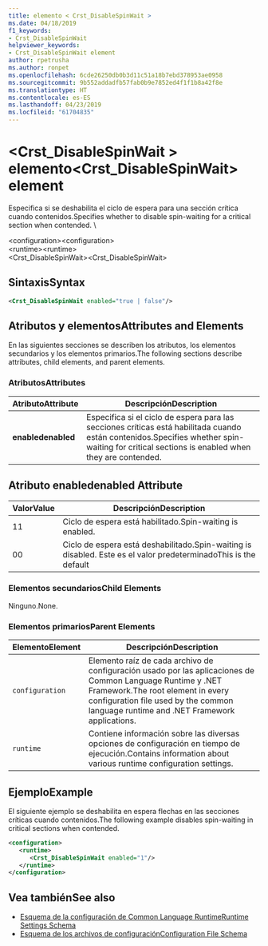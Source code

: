 ```yaml
---
title: elemento < Crst_DisableSpinWait >
ms.date: 04/18/2019
f1_keywords:
- Crst_DisableSpinWait
helpviewer_keywords:
- Crst_DisableSpinWait element
author: rpetrusha
ms.author: ronpet
ms.openlocfilehash: 6cde26250db0b3d11c51a18b7ebd378953ae0958
ms.sourcegitcommit: 9b552addadfb57fab0b9e7852ed4f1f1b8a42f8e
ms.translationtype: HT
ms.contentlocale: es-ES
ms.lasthandoff: 04/23/2019
ms.locfileid: "61704835"
---
```

# <a name="crstdisablespinwait-element"></a><span data-ttu-id="80cb9-102">\<Crst_DisableSpinWait > elemento</span><span class="sxs-lookup"><span data-stu-id="80cb9-102">\<Crst_DisableSpinWait> element</span></span>

<span data-ttu-id="80cb9-103">Especifica si se deshabilita el ciclo de espera para una sección crítica cuando contenidos.</span><span class="sxs-lookup"><span data-stu-id="80cb9-103">Specifies whether to disable spin-waiting for a critical section when contended.</span></span> \ 
  
 <span data-ttu-id="80cb9-104">\<configuration></span><span class="sxs-lookup"><span data-stu-id="80cb9-104">\<configuration></span></span>  
<span data-ttu-id="80cb9-105">\<runtime></span><span class="sxs-lookup"><span data-stu-id="80cb9-105">\<runtime></span></span>  
<span data-ttu-id="80cb9-106">\<Crst_DisableSpinWait></span><span class="sxs-lookup"><span data-stu-id="80cb9-106">\<Crst_DisableSpinWait></span></span>  
  
## <a name="syntax"></a><span data-ttu-id="80cb9-107">Sintaxis</span><span class="sxs-lookup"><span data-stu-id="80cb9-107">Syntax</span></span>  
  
```xml  
<Crst_DisableSpinWait enabled="true | false"/>  
```  
  
## <a name="attributes-and-elements"></a><span data-ttu-id="80cb9-108">Atributos y elementos</span><span class="sxs-lookup"><span data-stu-id="80cb9-108">Attributes and Elements</span></span>

<span data-ttu-id="80cb9-109">En las siguientes secciones se describen los atributos, los elementos secundarios y los elementos primarios.</span><span class="sxs-lookup"><span data-stu-id="80cb9-109">The following sections describe attributes, child elements, and parent elements.</span></span>  
  
### <a name="attributes"></a><span data-ttu-id="80cb9-110">Atributos</span><span class="sxs-lookup"><span data-stu-id="80cb9-110">Attributes</span></span>  
  
|<span data-ttu-id="80cb9-111">Atributo</span><span class="sxs-lookup"><span data-stu-id="80cb9-111">Attribute</span></span>|<span data-ttu-id="80cb9-112">Descripción</span><span class="sxs-lookup"><span data-stu-id="80cb9-112">Description</span></span>|  
|---------------|-----------------|  
|<span data-ttu-id="80cb9-113">**enabled**</span><span class="sxs-lookup"><span data-stu-id="80cb9-113">**enabled**</span></span>|<span data-ttu-id="80cb9-114">Especifica si el ciclo de espera para las secciones críticas está habilitada cuando están contenidos.</span><span class="sxs-lookup"><span data-stu-id="80cb9-114">Specifies whether spin-waiting for critical sections is enabled when they are contended.</span></span>|  
  
## <a name="enabled-attribute"></a><span data-ttu-id="80cb9-115">Atributo enabled</span><span class="sxs-lookup"><span data-stu-id="80cb9-115">enabled Attribute</span></span>  
  
|<span data-ttu-id="80cb9-116">Valor</span><span class="sxs-lookup"><span data-stu-id="80cb9-116">Value</span></span>|<span data-ttu-id="80cb9-117">Descripción</span><span class="sxs-lookup"><span data-stu-id="80cb9-117">Description</span></span>|  
|-----------|-----------------|  
|<span data-ttu-id="80cb9-118">1</span><span class="sxs-lookup"><span data-stu-id="80cb9-118">1</span></span>|<span data-ttu-id="80cb9-119">Ciclo de espera está habilitado.</span><span class="sxs-lookup"><span data-stu-id="80cb9-119">Spin-waiting is enabled.</span></span>|  
|<span data-ttu-id="80cb9-120">0</span><span class="sxs-lookup"><span data-stu-id="80cb9-120">0</span></span>|<span data-ttu-id="80cb9-121">Ciclo de espera está deshabilitado.</span><span class="sxs-lookup"><span data-stu-id="80cb9-121">Spin-waiting is disabled.</span></span> <span data-ttu-id="80cb9-122">Este es el valor predeterminado</span><span class="sxs-lookup"><span data-stu-id="80cb9-122">This is the default</span></span>|  
  
### <a name="child-elements"></a><span data-ttu-id="80cb9-123">Elementos secundarios</span><span class="sxs-lookup"><span data-stu-id="80cb9-123">Child Elements</span></span>  
 <span data-ttu-id="80cb9-124">Ninguno.</span><span class="sxs-lookup"><span data-stu-id="80cb9-124">None.</span></span>  
  
### <a name="parent-elements"></a><span data-ttu-id="80cb9-125">Elementos primarios</span><span class="sxs-lookup"><span data-stu-id="80cb9-125">Parent Elements</span></span>  
  
|<span data-ttu-id="80cb9-126">Elemento</span><span class="sxs-lookup"><span data-stu-id="80cb9-126">Element</span></span>|<span data-ttu-id="80cb9-127">Descripción</span><span class="sxs-lookup"><span data-stu-id="80cb9-127">Description</span></span>|  
|-------------|-----------------|  
|`configuration`|<span data-ttu-id="80cb9-128">Elemento raíz de cada archivo de configuración usado por las aplicaciones de Common Language Runtime y .NET Framework.</span><span class="sxs-lookup"><span data-stu-id="80cb9-128">The root element in every configuration file used by the common language runtime and .NET Framework applications.</span></span>|  
|`runtime`|<span data-ttu-id="80cb9-129">Contiene información sobre las diversas opciones de configuración en tiempo de ejecución.</span><span class="sxs-lookup"><span data-stu-id="80cb9-129">Contains information about various runtime configuration settings.</span></span>|  
  
## <a name="example"></a><span data-ttu-id="80cb9-130">Ejemplo</span><span class="sxs-lookup"><span data-stu-id="80cb9-130">Example</span></span>  

<span data-ttu-id="80cb9-131">El siguiente ejemplo se deshabilita en espera flechas en las secciones críticas cuando contenidos.</span><span class="sxs-lookup"><span data-stu-id="80cb9-131">The following example disables spin-waiting in critical sections when contended.</span></span>  
  
```xml  
<configuration>  
   <runtime>  
      <Crst_DisableSpinWait enabled="1"/>  
   </runtime>  
</configuration>  
```  
  
## <a name="see-also"></a><span data-ttu-id="80cb9-132">Vea también</span><span class="sxs-lookup"><span data-stu-id="80cb9-132">See also</span></span>

- [<span data-ttu-id="80cb9-133">Esquema de la configuración de Common Language Runtime</span><span class="sxs-lookup"><span data-stu-id="80cb9-133">Runtime Settings Schema</span></span>](../../../../../docs/framework/configure-apps/file-schema/runtime/index.md)
- [<span data-ttu-id="80cb9-134">Esquema de los archivos de configuración</span><span class="sxs-lookup"><span data-stu-id="80cb9-134">Configuration File Schema</span></span>](../../../../../docs/framework/configure-apps/file-schema/index.md)
